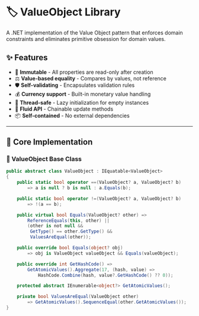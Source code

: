 # 🏷️ ValueObject Library

A .NET implementation of the Value Object pattern that enforces domain constraints and eliminates primitive obsession for domain values.

## ✨ Features

- 🧱 **Immutable** - All properties are read-only after creation  
- ⚖️ **Value-based equality** - Compares by values, not reference  
- 🛡️ **Self-validating** - Encapsulates validation rules  
- 💰 **Currency support** - Built-in monetary value handling  
- 🧵 **Thread-safe** - Lazy initialization for empty instances  
- 🔄 **Fluid API** - Chainable update methods  
- 📦 **Self-contained** - No external dependencies  

---

## 📌 Core Implementation

### 🔹 ValueObject Base Class

```csharp
public abstract class ValueObject : IEquatable<ValueObject>
{
    public static bool operator ==(ValueObject? a, ValueObject? b) 
        => a is null ? b is null : a.Equals(b);

    public static bool operator !=(ValueObject? a, ValueObject? b) 
        => !(a == b);

    public virtual bool Equals(ValueObject? other) =>
        ReferenceEquals(this, other) || 
        (other is not null && 
         GetType() == other.GetType() && 
         ValuesAreEqual(other));

    public override bool Equals(object? obj) 
        => obj is ValueObject valueObject && Equals(valueObject);

    public override int GetHashCode() =>
        GetAtomicValues().Aggregate(17, (hash, value) => 
            HashCode.Combine(hash, value?.GetHashCode() ?? 0));

    protected abstract IEnumerable<object?> GetAtomicValues();

    private bool ValuesAreEqual(ValueObject other) 
        => GetAtomicValues().SequenceEqual(other.GetAtomicValues());
}
